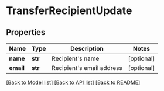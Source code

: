 # TransferRecipientUpdate


## Properties
Name | Type | Description | Notes
------------ | ------------- | ------------- | -------------
**name** | **str** | Recipient&#39;s name | [optional] 
**email** | **str** | Recipient&#39;s email address | [optional] 

[[Back to Model list]](../README.md#documentation-for-models) [[Back to API list]](../README.md#documentation-for-api-endpoints) [[Back to README]](../README.md)


